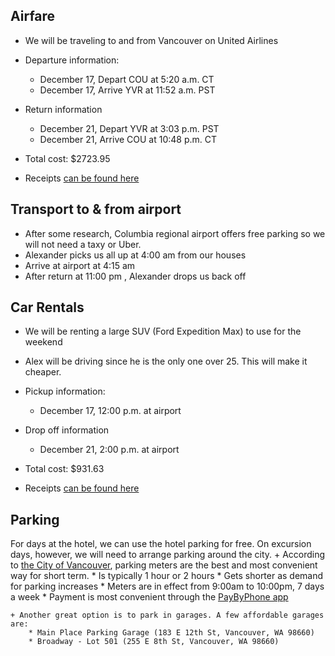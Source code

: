 ## Airfare

- We will be traveling to and from Vancouver on United Airlines
- Departure information:
    + December 17, Depart COU at 5:20 a.m. CT
    + December 17, Arrive YVR at 11:52 a.m. PST

- Return information
    + December 21, Depart YVR at 3:03 p.m. PST
    + December 21, Arrive COU at 10:48 p.m. CT

- Total cost: $2723.95
- Receipts [can be found here](/receipts/VancouverFlights.pdf "Flight Receipts") 

## Transport to & from airport
- After some research, Columbia regional airport offers free parking so we will not need a taxy or Uber.
-   Alexander picks us all up at 4:00 am from our houses
-   Arrive at airport at 4:15 am
-   After return at 11:00 pm , Alexander drops us back off

## Car Rentals

- We will be renting a large SUV (Ford Expedition Max) to use for the weekend
- Alex will be driving since he is the only one over 25. This will make it cheaper.

- Pickup information:
    + December 17, 12:00 p.m. at airport

- Drop off information
    + December 21, 2:00 p.m. at airport

- Total cost: $931.63
- Receipts [can be found here](/receipts/CarRental.pdf "Car Receipts") 



## Parking
For days at the hotel, we can use the hotel parking for free. On excursion days, however, we will need to arrange parking around the city. 
    + According to [the City of Vancouver](http://vancouver.ca/streets-transportation/parking.aspx), parking meters are the best and most convenient way for short term. 
        * Is typically 1 hour or 2 hours 
        * Gets shorter as demand for parking increases
        * Meters are in effect from 9:00am to 10:00pm, 7 days a week
        * Payment is most convenient through the [PayByPhone app](paybyphone.com)

    + Another great option is to park in garages. A few affordable garages are:
        * Main Place Parking Garage (183 E 12th St, Vancouver, WA 98660)
        * Broadway - Lot 501 (255 E 8th St, Vancouver, WA 98660)

